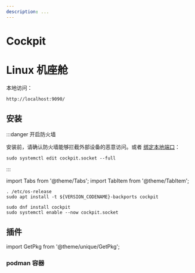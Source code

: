 ```yaml
---
description: ...
---
```


# Cockpit

# Linux 机座舱

本地访问：

    http://localhost:9090/

## 安装

:::danger 开启防火墙

安装前，请确认防火墙能够拦截外部设备的恶意访问。或者
[绑定本地端口](https://cockpit-project.org/guide/latest/listen)：

    sudo systemctl edit cockpit.socket --full

:::

import Tabs from '@theme/Tabs';
import TabItem from '@theme/TabItem';

<Tabs className="tabs--block" groupId="linux-distro">
  <TabItem value="debian" label="Ubuntu / Debian">

```shell
. /etc/os-release
sudo apt install -t ${VERSION_CODENAME}-backports cockpit
```

  </TabItem>
  <TabItem value="centos" label="Fedora">

    sudo dnf install cockpit
    sudo systemctl enable --now cockpit.socket

  </TabItem>
</Tabs>

## 插件

import GetPkg from '@theme/unique/GetPkg';

### podman 容器

<GetPkg name="cockpit-podman" apt dnf />

<GetPkg name="cockpit-machines" apt dnf />
